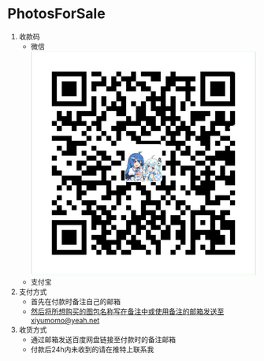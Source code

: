 # PhotosForSale
1. 收款码
    - 微信
    ![微信收款码](https://github.com/XiyuMomo/PhotosForSale/blob/main/ReadMeImages/wechat.png)
    - 支付宝
2. 支付方式
    - 首先在付款时备注自己的邮箱
    - 然后将所想购买的图包名称写在备注中或使用备注的邮箱发送至xiyumomo@yeah.net
3. 收货方式
    - 通过邮箱发送百度网盘链接至付款时的备注邮箱
    - 付款后24h内未收到的请在推特上联系我